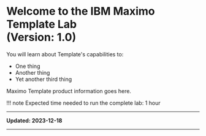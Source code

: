 # Welcome to the IBM Maximo Template Lab<br>(Version: 1.0)
You will learn about Template's capabilities to:

* One thing
* Another thing
* Yet another third thing

Maximo Template product information goes here.

!!! note
    Expected time needed to run the complete lab: 1 hour

---

**Updated: 2023-12-18**

---